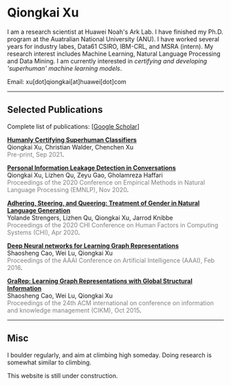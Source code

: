 # Qiongkai Xu
I am a research scientist at Huawei Noah's Ark Lab. I have finished my Ph.D. program at the Auatralian National University (ANU). I have worked several years for industry labes, Data61 CSIRO, IBM-CRL, and MSRA (intern). My research interest includes Machine Learning, Natural Language Processing and Data Mining. I am currently interested in *certifying and developing 'superhuman' machine learning models*.

 <div style="display: inline">Email: xu[dot]qiongkai[at]huawei[dot]com</div>

---

## Selected Publications
Complete list of publications: [[Google Scholar](https://scholar.google.com.au/citations?user=wCer2WUAAAAJ)]

[**Humanly Certifying Superhuman Classifiers**](https://arxiv.org/pdf/2109.07867)\
Qiongkai Xu, Christian Walder, Chenchen Xu\
<span style="color:gray">Pre-print, Sep 2021</span>.

[**Personal Information Leakage Detection in Conversations**](https://www.aclweb.org/anthology/2020.emnlp-main.532.pdf)\
Qiongkai Xu, Lizhen Qu, Zeyu Gao, Gholamreza Haffari\
<span style="color:gray">Proceedings of the 2020 Conference on Empirical Methods in Natural Language Processing (EMNLP), Nov 2020</span>.

[**Adhering, Steering, and Queering: Treatment of Gender in Natural Language Generation**]()\
Yolande Strengers, Lizhen Qu, Qiongkai Xu, Jarrod Knibbe\
<span style="color:gray">Proceedings of the 2020 CHI Conference on Human Factors in Computing Systems (CHI), Apr 2020</span>.

[**Deep Neural networks for Learning Graph Representations**](https://ojs.aaai.org/index.php/AAAI/article/download/10179/10038)\
Shaosheng Cao, Wei Lu, Qiongkai Xu\
<span style="color:gray">Proceedings of the AAAI Conference on Artificial Intelligence (AAAI), Feb 2016</span>.


[**GraRep: Learning Graph Representations with Global Structural Information**](https://www.researchgate.net/profile/Qiongkai-Xu/publication/301417811_GraRep/links/5847ecdb08ae8e63e633b5f2/GraRep.pdf)\
Shaosheng Cao, Wei Lu, Qiongkai Xu\
<span style="color:gray">Proceedings of the 24th ACM international on conference on information and knowledge management (CIKM), Oct 2015</span>.

---

## Misc

I boulder regularly, and aim at climbing high someday. Doing research is somewhat similar to climbing.

This website is still under construction.

<!-- You are welcome to email me if you believe so and want to do something in this era. -->

